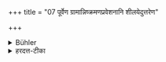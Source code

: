 +++
title = "07 पूर्वेण ग्रामान्निष्क्रमणप्रवेशनानि शीलयेदुत्तरेण"

+++

<details><summary>Bühler</summary>

7. He shall usually enter the village and leave it by the eastern or the northern gate.
</details>

<details><summary>हरदत्त-टीका</summary>

## सूत्रम्
पूर्वेण ग्रामान्निष्क्रमणप्रवेशनानि शीलयेदुत्तरेण वा ॥ ७ ॥  
## टिप्पनी
यदा ग्रामान्निष्कामति ग्रामं वा प्रविशति तदा पूर्वेण द्वारणोत्तरेण वा कुर्यात्, न द्वारान्तरेण । शीलयेदिति वचनाद्यदृच्छया द्वारान्तरेण निष्क्रमणप्रवेशनयोरपि न प्रायश्चितम् ॥ ७ ॥
</details>
